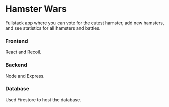 # Hamster Wars

Fullstack app where you can vote for the cutest hamster, add new hamsters, and see statistics for all hamsters and battles.

### Frontend

React and Recoil.

### Backend

Node and Express.

### Database

Used Firestore to host the database.

